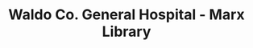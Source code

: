 ---
layout: repo
title: "Waldo Co. General Hospital - Marx Library"
id: 2423
permalink: repos/2423/
---